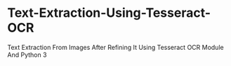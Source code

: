 # Text-Extraction-Using-Tesseract-OCR
Text Extraction From Images After Refining It Using Tesseract OCR Module And Python 3
